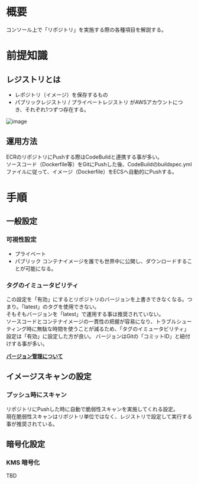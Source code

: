 # 概要
コンソール上で「リポジトリ」を実施する際の各種項目を解説する。

# 前提知識
## レジストリとは
- レポジトリ（イメージ）を保存するもの
- パブリックレジストリ / プライベートレジストリ がAWSアカウントにつき、それぞれ1つずつ存在する。

![image](https://github.com/adgjmptwgw/aws-practice/assets/66456130/6964a0a5-2536-418e-97c7-fbefa8002452)


## 運用方法
ECRのリポジトリにPushする際はCodeBuildと連携する事が多い。  
ソースコード（Dockerfile等）をGitにPushした後、CodeBuildのbuildspec.ymlファイルに従って、イメージ（Dockerfile）をECSへ自動的にPushする。

# 手順
## 一般設定
### 可視性設定
- プライベート
- パブリック
コンテナイメージを誰でも世界中に公開し、ダウンロードすることが可能になる。

### タグのイミュータビリティ
この設定を「有効」にするとリポジトリのバージョンを上書きできなくなる。つまり。「latest」のタグを使用できない。  
そもそもバージョンを「latest」で運用する事は推奨されていない。  
ソースコードとコンテナイメージの一貫性の把握が容易になり、トラブルシューティング時に無駄な時間を使うことが減るため、「タグのイミュータビリティ」設定は「有効」に設定した方が良い。
バージョンはGitの「コミットID」と紐付けする事が多い。　　  

[**バージョン管理について**](https://dev.classmethod.jp/articles/docker-image-tag-git-commit-id-by-codebuild/)

## イメージスキャンの設定
### プッシュ時にスキャン
リポジトリにPushした時に自動で脆弱性スキャンを実施してくれる設定。  
現在脆弱性スキャンはリポジトリ単位ではなく、レジストリで設定して実行する事が推奨されている。

## 暗号化設定
### KMS 暗号化
TBD
